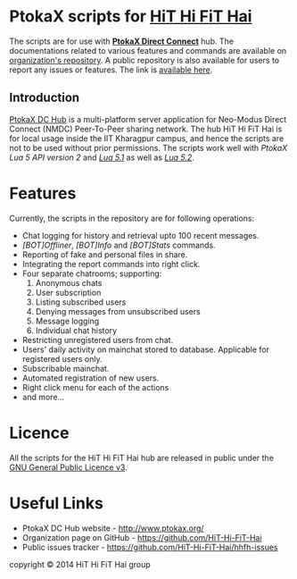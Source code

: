# PtokaX scripts for [HiT Hi FiT Hai][1]

The scripts are for use with **[PtokaX Direct Connect][2]** hub. The documentations related to various features and commands are available on [organization's repository][3]. A public repository is also available for users to report any issues or features. The link is [available here][4].

## Introduction

[PtokaX DC Hub][2] is a multi-platform server application for Neo-Modus Direct Connect (NMDC) Peer-To-Peer sharing network. The hub HiT Hi FiT Hai is for local usage inside the IIT Kharagpur campus, and hence the scripts are not to be used without prior permissions. The scripts work well with *PtokaX Lua 5 API version 2* and [*Lua 5.1*][5] as well as [*Lua 5.2*][6].

# Features

Currently, the scripts in the repository are for following operations:

- Chat logging for history and retrieval upto 100 recent messages.
- *[BOT]Offliner*, *[BOT]Info* and *[BOT]Stats* commands.
- Reporting of fake and personal files in share.
- Integrating the report commands into right click.
- Four separate chatrooms; supporting:
  1. Anonymous chats
  2. User subscription
  3. Listing subscribed users
  4. Denying messages from unsubscribed users
  5. Message logging
  6. Individual chat history
- Restricting unregistered users from chat.
- Users' daily activity on mainchat stored to database. Applicable for registered users only.
- Subscribable mainchat.
- Automated registration of new users.
- Right click menu for each of the actions
- and more...

# Licence

All the scripts for the HiT Hi FiT Hai hub are released in public under the [GNU General Public Licence v3][7].

# Useful Links

- PtokaX DC Hub website - http://www.ptokax.org/
- Organization page on GitHub - https://github.com/HiT-Hi-FiT-Hai
- Public issues tracker - https://github.com/HiT-Hi-FiT-Hai/hhfh-issues

copyright © 2014 HiT Hi FiT Hai group

  [1]: https://github.com/HiT-Hi-FiT-Hai "Organization page"
  [2]: http://www.ptokax.org/ "PtokaX Direct Connect Hub"
  [3]: https://github.com/HiT-Hi-FiT-Hai/hhfh-docs "Documentation repository"
  [4]: https://github.com/HiT-Hi-FiT-Hai/hhfh-issues "Issues"
  [5]: http://www.lua.org/versions.html#5.1 "Lua 5.1"
  [6]: http://www.lua.org/versions.html#5.2 "Lua 5.2"
  [7]: https://github.com/HiT-Hi-FiT-Hai/ptokax-scripts/blob/master/LICENCE.txt

